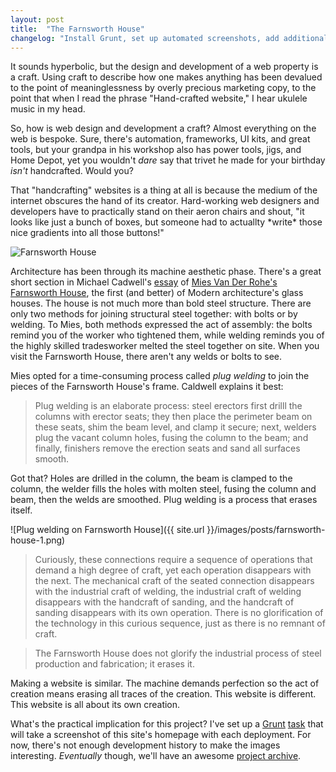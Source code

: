 ```yaml
---
layout: post
title:  "The Farnsworth House"
changelog: "Install Grunt, set up automated screenshots, add additional post styling"
---
```

It sounds hyperbolic, but the design and development of a web property is a craft. Using craft to describe how one makes anything has been devalued to the point of meaninglessness by overly precious marketing copy, to the point that when I read the phrase "Hand-crafted website," I hear ukulele music in my head.

So, how is web design and development a craft? Almost everything on the web is bespoke. Sure, there's automation, frameworks, UI kits, and great tools, but your grandpa in his workshop also has power tools, jigs, and Home Depot, yet you wouldn't _dare_ say that trivet he made for your birthday _isn't_ handcrafted.  Would you?

That "handcrafting" websites is a thing at all is because the medium of the internet obscures the hand of its creator. Hard-working web designers and developers have to practically stand on their aeron chairs and shout, "it looks like just a bunch of boxes, but someone had to actuallty \*write\* those nice gradients into all those buttons!"

![Farnsworth House](http://upload.wikimedia.org/wikipedia/commons/thumb/e/e1/Farnsworth_House_2006.jpg/1024px-Farnsworth_House_2006.jpg)

Architecture has been through its machine aesthetic phase. There's a great short section in Michael Cadwell's [essay](http://arch5541.files.wordpress.com/2011/08/caldwell-flooded-at-the-farnsworth-house.pdf) of [Mies Van Der Rohe's](http://en.wikipedia.org/wiki/Mies_van_der_Rohe) [Farnsworth House](http://en.wikipedia.org/wiki/Farnsworth_House), the first (and better) of Modern architecture's glass houses. The house is not much more than bold steel structure. There are only two methods for joining structural steel together: with bolts or by welding. To Mies, both methods expressed the act of assembly: the bolts remind you of the worker who tightened them, while welding reminds you of the highly skilled tradesworker melted the steel together on site. When you visit the Farnsworth House, there aren't any welds or bolts to see.

Mies opted for a time-consuming process called _plug welding_ to join the pieces of the Farnsworth House's frame. Caldwell explains it best:

> Plug welding is an elaborate process: steel erectors first drilll the columns with erector seats; they then place the perimeter beam on these seats, shim the beam level, and clamp it secure; next, welders plug the vacant column holes, fusing the column to the beam; and finally, finishers remove the erection seats and sand all surfaces smooth.

Got that? Holes are drilled in the column, the beam is clamped to the column, the welder fills the holes with molten steel, fusing the column and beam, then the welds are smoothed. Plug welding is a process that erases itself.

![Plug welding on Farnsworth House]({{ site.url }}/images/posts/farnsworth-house-1.png)

> Curiously, these connections require a sequence of operations that demand a high degree of craft, yet each operation disappears with the next. The mechanical craft of the seated connection disappears with the industrial craft of welding, the industrial craft of welding disappears with the handcraft of sanding, and the handcraft of sanding disappears with its own operation. There is no glorification of the technology in this curious sequence, just as there is no remnant of craft.

> The Farnsworth House does not glorify the industrial process of steel production and fabrication; it erases it.

Making a website is similar. The machine demands perfection so the act of creation means erasing all traces of the creation. This website is different. This website is all about its own creation.

What's the practical implication for this project? I've set up a [Grunt](http://www.gruntjs.com) [task](https://www.npmjs.org/package/grunt-localscreenshots) that will take a screenshot of this site's homepage with each deployment. For now, there's not enough development history to make the images interesting. _Eventually_ though, we'll have an awesome [project archive](https://github.com/andrewliebchen/a12n/tree/master/images/screenshots).
